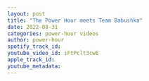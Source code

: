 ```yaml
---
layout: post
title: "The Power Hour meets Team Babushka"
date: 2022-08-31
categories: power-hour videos
author: power-hour
spotify_track_id: 
youtube_video_id: iFtPclt3cwE
apple_track_id: 
youtube_metadata: 
---
```

